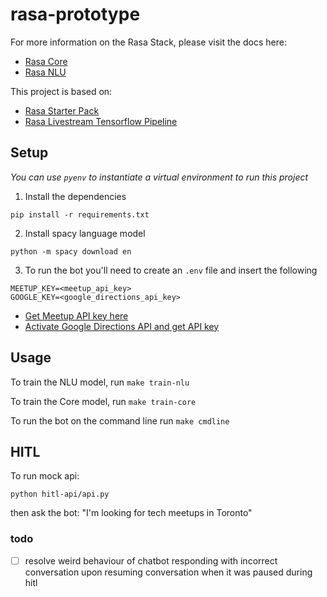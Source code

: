 # rasa-prototype

For more information on the Rasa Stack, please visit the docs here:
- [Rasa Core](https://core.rasa.com/)
- [Rasa NLU](https://nlu.rasa.com/)

This project is based on:
- [Rasa Starter Pack](https://github.com/RasaHQ/starter-pack)
- [Rasa Livestream Tensorflow Pipeline](https://github.com/RasaHQ/livestream-tf-pipeline)

## Setup
_You can use `pyenv` to instantiate a virtual environment to run this project_

1. Install the dependencies
```
pip install -r requirements.txt
```

2. Install spacy language model
```
python -m spacy download en
```

3. To run the bot you'll need to create an `.env` file and insert the following
```
MEETUP_KEY=<meetup_api_key>
GOOGLE_KEY=<google_directions_api_key>
```
- [Get Meetup API key here](https://secure.meetup.com/meetup_api/key/)
- [Activate Google Directions API and get API key](https://developers.google.com/maps/documentation/directions/start)


## Usage

To train the NLU model, run ``make train-nlu``

To train the Core model, run ``make train-core``

To run the bot on the command line run ``make cmdline``

## HITL
To run mock api:
```
python hitl-api/api.py
```
then ask the bot: "I'm looking for tech meetups in Toronto"

### todo
- [ ] resolve weird behaviour of chatbot responding with incorrect conversation upon resuming conversation when it was paused during hitl